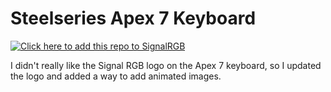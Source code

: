 # Steelseries Apex 7 Keyboard

[![Click here to add this repo to SignalRGB](https://github.com/SRGBmods/qmk-plugins/blob/main/_images/add-to-signalrgb.png)](https://srgbmods.net/s?p=addon/install?url=https://github.com/fu-raz/signalrgb-steelseries-apex7)

I didn't really like the Signal RGB logo on the Apex 7 keyboard, so I updated the logo and added a way to add animated images.
